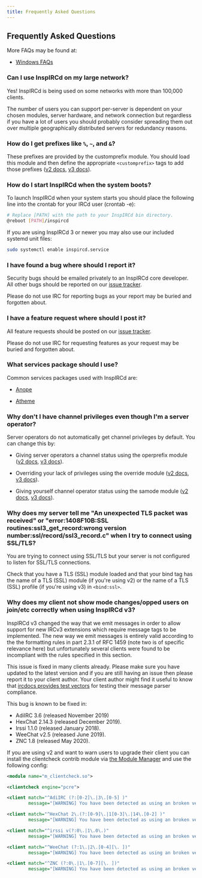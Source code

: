 ```yaml
---
title: Frequently Asked Questions
---
```


## Frequently Asked Questions

More FAQs may be found at:

- [Windows FAQs](/faq/windows)

### Can I use InspIRCd on my large network?

Yes! InspIRCd is being used on some networks with more than 100,000 clients.

The number of users you can support per-server is dependent on your chosen modules, server hardware, and network connection but regardless if you have a lot of users you should probably consider spreading them out over multiple geographically distributed servers for redundancy reasons.

### How do I get prefixes like `%`, `~`, and `&`?

These prefixes are provided by the customprefix module. You should load this module and then define the appropriate `<customprefix>` tags to add those prefixes ([v2 docs](/2/modules/customprefix), [v3 docs](/3/modules/customprefix)).

### How do I start InspIRCd when the system boots?

To launch InspIRCd when your system starts you should place the following line into the crontab for your IRCd user (crontab -e):

```sh
# Replace [PATH] with the path to your InspIRCd bin directory.
@reboot [PATH]/inspircd
```

If you are using InspIRCd 3 or newer you may also use our included systemd unit files:

```sh
sudo systemctl enable inspircd.service
```

### I have found a bug where should I report it?

Security bugs should be emailed privately to an InspIRCd core developer. All other bugs should be reported on our [issue tracker](https://github.com/inspircd/inspircd/issues).

Please do not use IRC for reporting bugs as your report may be buried and forgotten about.

### I have a feature request where should I post it?

All feature requests should be posted on our [issue tracker](https://github.com/inspircd/inspircd/issues).

Please do not use IRC for requesting features as your request may be buried and forgotten about.

### What services package should I use?

Common services packages used with InspIRCd are:

- [Anope](https://anope.org)

- [Atheme](https://atheme.github.io/atheme.html)

### Why don't I have channel privileges even though I'm a server operator?

Server operators do not automatically get channel privileges by default. You can change this by:

- Giving server operators a channel status using the operprefix module ([v2 docs](/2/modules/operprefix), [v3 docs](/3/modules/operprefix)).

- Overriding your lack of privileges using the override module ([v2 docs](/2/modules/override), [v3 docs](/3/modules/override)).

- Giving yourself channel operator status using the samode module ([v2 docs](/2/modules/samode), [v3 docs](/3/modules/samode)).

### Why does my server tell me "An unexpected TLS packet was received" or "error:1408F10B:SSL routines:ssl3_get_record:wrong version number:ssl/record/ssl3_record.c" when I try to connect using SSL/TLS?

You are trying to connect using SSL/TLS but your server is not configured to listen for SSL/TLS connections.

Check that you have a TLS (SSL) module loaded and that your bind tag has the name of a TLS (SSL) module (if you're using v2) or the name of a TLS (SSL) profile (if you're using v3) in `<bind:ssl>`.

### Why does my client not show mode changes/opped users on join/etc correctly when using InspIRCd v3?

InspIRCd v3 changed the way that we emit messages in order to allow support for new IRCv3 extensions which require message tags to be implemented. The new way we emit messages is entirely valid according to the the formatting rules in part 2.3.1 of RFC 1459 (note two is of specific relevance here) but unfortunately several clients were found to be incompliant with the rules specified in this section.

This issue is fixed in many clients already. Please make sure you have updated to the latest version and if you are still having an issue then please report it to your client author. Your client author might find it useful to know that [ircdocs provides test vectors](https://github.com/ircdocs/parser-tests) for testing their message parser compliance.

This bug is known to be fixed in:

- AdiIRC 3.6 (released November 2019)
- HexChat 2.14.3 (released December 2019).
- Irssi 1.1.0 (released January 2018).
- WeeChat v2.5 (released June 2019).
- ZNC 1.8 (released May 2020).

If you are using v2 and want to warn users to upgrade their client you can install the clientcheck contrib module via [the Module Manager](/2/module-manager) and use the following config:

```xml
<module name="m_clientcheck.so">

<clientcheck engine="pcre">

<client match="^AdiIRC (?:[0-2]\.|3\.[0-5] )"
        message="[WARNING] You have been detected as using an broken version of AdiIRC. This client will have problems connecting in the future. Please upgrade to v3.6 or newer to fix this issue.">

<client match="^HexChat 2\.(?:[0-9]\.|1[0-3]\.|14\.[0-2] )"
        message="[WARNING] You have been detected as using an broken version of HexChat. This client will have problems connecting in the future. Please upgrade to v2.14.3 or newer to fix this issue.">

<client match="^irssi v(?:0\.|1\.0\.)"
        message="[WARNING] You have been detected as using an broken version of Irssi. This client will have problems connecting in the future. Please upgrade to v1.1.0 or newer to fix this issue.">

<client match="^WeeChat (?:1\.|2\.[0-4][\. ])"
        message="[WARNING] You have been detected as using an broken version of WeeChat. This client will have problems connecting in the future. Please upgrade to v2.5.0 or newer to fix this issue.">

<client match="^ZNC (?:0\.|1\.[0-7][\. ])"
        message="[WARNING] You have been detected as using an broken version of ZNC. This client will have problems connecting in the future. Please upgrade to v1.8.0 or newer to fix this issue.">
```